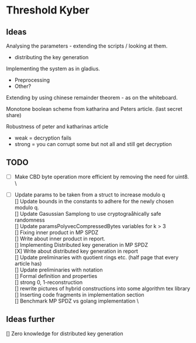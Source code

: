 # Threshold Kyber


## Ideas
Analysing the parameters - extending the scripts / looking at them. 
- distributing the key generation 

Implementing the system as in gladius.
- Preprocessing
- Other?

Extending by using chinese remainder theorem - as on the whiteboard.

Monotone boolean scheme from katharina and Peters article. (last secret share)

Robustness of peter and katharinas article
- weak = decryption fails
- strong = you can corrupt some but not all and still get decryption


## TODO
- [ ] Make CBD byte operation more efficient by removing the need for uint8. \
- [ ] Update params to be taken from a struct to increase modulo q \
[] Update bounds in the constants to adhere for the newly chosen modulo q. \
[] Update Gasussian Samplong to use cryptograåhically safe randomness \
[] Update paramsPolyvecCompressedBytes variables for k > 3 \
[] Fixing inner product in MP SPDZ \
[] Write about inner product in report. \
[] Implementing Distributed key generation in MP SPDZ \
[X] Write about distributed key generation in report \
[] Update preliminaries with quotient rings etc. (half page that every article has) \
[] Update preliminaries with notation \
[] Formal definition and properties \
[] strong 0, 1-reconstruction \
[] rewrite pictures of hybrid constructions into some algorithm tex library \
[] Inserting code fragments in implementation section \
[] Benchmark MP SPDZ vs golang implementation \


## Ideas further
[] Zero knowledge for distributed key generation

